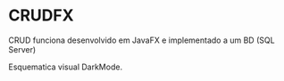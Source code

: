 # CRUDFX
CRUD funciona desenvolvido em JavaFX e implementado a um BD (SQL Server)

Esquematica visual DarkMode.

